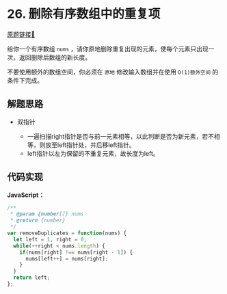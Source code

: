 # 26. 删除有序数组中的重复项
[原题链接🔗](https://leetcode-cn.com/problems/remove-duplicates-from-sorted-array/)  

给你一个有序数组 `nums` ，请你原地删除重复出现的元素，使每个元素只出现一次，返回删除后数组的新长度。

不要使用额外的数组空间，你必须在 `原地` 修改输入数组并在使用 `O(1)额外空间` 的条件下完成。

## 解题思路
 - 双指针

   - 一遍扫描right指针是否与前一元素相等，以此判断是否为新元素，若不相等，则放至left指针处，并后移left指针。
   - left指针以左为保留的不重复元素，故长度为left。

## 代码实现
**JavaScript：**

```javascript
/**
 * @param {number[]} nums
 * @return {number}
 */
var removeDuplicates = function(nums) {
  let left = 1, right = 0;
  while(++right < nums.length) {
    if(nums[right] !== nums[right - 1]) {
      nums[left++] = nums[right];
    }
  }
  return left;
};
```
